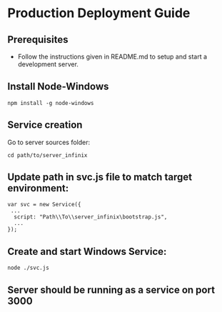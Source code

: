 # Production Deployment Guide

## Prerequisites

- Follow the instructions given in README.md to setup and start a development server.

## Install Node-Windows

```
npm install -g node-windows
```

## Service creation

Go to server sources folder:

```
cd path/to/server_infinix
```

## Update path in svc.js file to match target environment:

```
var svc = new Service({
 ...  
  script: "Path\\To\\server_infinix\bootstrap.js",
  ...
});
```

## Create and start Windows Service:

```
node ./svc.js
```

## Server should be running as a service on port 3000
